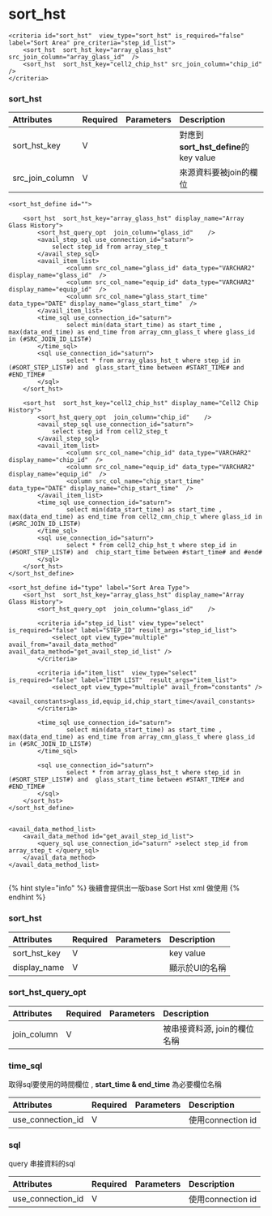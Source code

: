 # sort\_hst

```markup
<criteria id="sort_hst"  view_type="sort_hst" is_required="false" label="Sort Area" pre_criteria="step_id_list">
    <sort_hst  sort_hst_key="array_glass_hst" src_join_column="array_glass_id"  />
    <sort_hst  sort_hst_key="cell2_chip_hst" src_join_column="chip_id"  />
</criteria>
```

### sort\_hst

| Attributes | Required | Parameters | Description |
| :--- | :--- | :--- | :--- |
| sort\_hst\_key | V |  | 對應到**sort\_hst\_define**的key value |
| src\_join\_column | V |  | 來源資料要被join的欄位 |

```markup
<sort_hst_define id="">

    <sort_hst  sort_hst_key="array_glass_hst" display_name="Array Glass History">
        <sort_hst_query_opt  join_column="glass_id"    />
        <avail_step_sql use_connection_id="saturn">
            select step_id from array_step_t
        </avail_step_sql>
        <avail_item_list> 
                <column src_col_name="glass_id" data_type="VARCHAR2" display_name="glass_id"  />
                <column src_col_name="equip_id" data_type="VARCHAR2" display_name="equip_id"  />
                <column src_col_name="glass_start_time" data_type="DATE" display_name="glass_start_time"  />
        </avail_item_list>
        <time_sql use_connection_id="saturn">
                select min(data_start_time) as start_time , max(data_end_time) as end_time from array_cmn_glass_t where glass_id in (#SRC_JOIN_ID_LIST#) 
        </time_sql>
        <sql use_connection_id="saturn">
                select * from array_glass_hst_t where step_id in (#SORT_STEP_LIST#) and  glass_start_time between #START_TIME# and #END_TIME# 
        </sql>
    </sort_hst>

    <sort_hst  sort_hst_key="cell2_chip_hst" display_name="Cell2 Chip History">
        <sort_hst_query_opt  join_column="chip_id"    />
        <avail_step_sql use_connection_id="saturn">
            select step_id from cell2_step_t
        </avail_step_sql>
        <avail_item_list> 
                <column src_col_name="chip_id" data_type="VARCHAR2" display_name="chip_id"  />
                <column src_col_name="equip_id" data_type="VARCHAR2" display_name="equip_id"  />
                <column src_col_name="chip_start_time" data_type="DATE" display_name="chip_start_time"  />
        </avail_item_list>
        <time_sql use_connection_id="saturn">
                select min(data_start_time) as start_time , max(data_end_time) as end_time from cell2_cmn_chip_t where glass_id in (#SRC_JOIN_ID_LIST#) 
        </time_sql>
        <sql use_connection_id="saturn">
                select * from cell2_chip_hst_t where step_id in (#SORT_STEP_LIST#) and  chip_start_time between #start_time# and #end#
        </sql>
    </sort_hst>
</sort_hst_define>
```

```markup
<sort_hst_define id="type" label="Sort Area Type">
    <sort_hst  sort_hst_key="array_glass_hst" display_name="Array Glass History">
        <sort_hst_query_opt  join_column="glass_id"    />
        
        <criteria id="step_id_list" view_type="select" is_required="false" label="STEP_ID" result_args="step_id_list">
            <select_opt view_type="multiple" avail_from="avail_data_method" avail_data_method="get_avail_step_id_list" />
        </criteria>
        
        <criteria id="item_list"  view_type="select" is_required="false" label="ITEM LIST"  result_args="item_list">
        	<select_opt view_type="multiple" avail_from="constants" />
        	<avail_constants>glass_id,equip_id,chip_start_time</avail_constants>
        </criteria>
        
        <time_sql use_connection_id="saturn">
                select min(data_start_time) as start_time , max(data_end_time) as end_time from array_cmn_glass_t where glass_id in (#SRC_JOIN_ID_LIST#) 
        </time_sql>
        
        <sql use_connection_id="saturn">
                select * from array_glass_hst_t where step_id in (#SORT_STEP_LIST#) and  glass_start_time between #START_TIME# and #END_TIME# 
        </sql>
    </sort_hst>
</sort_hst_define>


<avail_data_method_list>
    <avail_data_method id="get_avail_step_id_list">
        <query_sql use_connection_id="saturn" >select step_id from array_step_t </query_sql>
    </avail_data_method>
</avail_data_method_list>


```

{% hint style="info" %}
後續會提供出一版base Sort Hst xml 做使用
{% endhint %}

### sort\_hst

| Attributes | Required | Parameters | Description |
| :--- | :--- | :--- | :--- |
| sort\_hst\_key | V |  | key value |
| display\_name | V |  | 顯示於UI的名稱 |

### sort\_hst\_query\_opt

| Attributes | Required | Parameters | Description |
| :--- | :--- | :--- | :--- |
| join\_column | V |  | 被串接資料源, join的欄位名稱 |

### time\_sql

取得sql要使用的時間欄位 , **start\_time &  end\_time** 為必要欄位名稱

| Attributes | Required | Parameters | Description |
| :--- | :--- | :--- | :--- |
| use\_connection\_id | V |  | 使用connection id |

### sql

query 串接資料的sql 

| Attributes | Required | Parameters | Description |
| :--- | :--- | :--- | :--- |
| use\_connection\_id | V |  | 使用connection id |

